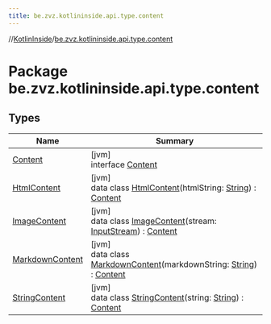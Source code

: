 ```yaml
---
title: be.zvz.kotlininside.api.type.content
---
```

//[KotlinInside](../../index.html)/[be.zvz.kotlininside.api.type.content](index.html)



# Package be.zvz.kotlininside.api.type.content



## Types


| Name | Summary |
|---|---|
| [Content](-content/index.html) | [jvm]<br>interface [Content](-content/index.html) |
| [HtmlContent](-html-content/index.html) | [jvm]<br>data class [HtmlContent](-html-content/index.html)(htmlString: [String](https://kotlinlang.org/api/latest/jvm/stdlib/kotlin/-string/index.html)) : [Content](-content/index.html) |
| [ImageContent](-image-content/index.html) | [jvm]<br>data class [ImageContent](-image-content/index.html)(stream: [InputStream](https://docs.oracle.com/javase/7/docs/api/java/io/InputStream.html)) : [Content](-content/index.html) |
| [MarkdownContent](-markdown-content/index.html) | [jvm]<br>data class [MarkdownContent](-markdown-content/index.html)(markdownString: [String](https://kotlinlang.org/api/latest/jvm/stdlib/kotlin/-string/index.html)) : [Content](-content/index.html) |
| [StringContent](-string-content/index.html) | [jvm]<br>data class [StringContent](-string-content/index.html)(string: [String](https://kotlinlang.org/api/latest/jvm/stdlib/kotlin/-string/index.html)) : [Content](-content/index.html) |

